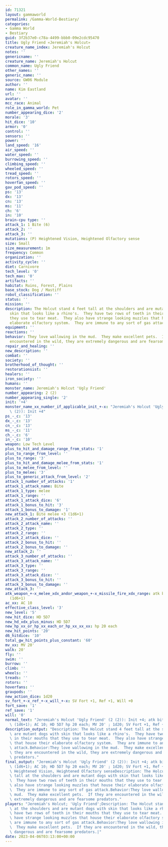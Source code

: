 ```yaml
---
id: 71321
layout: gammaworld
permalink: /Gamma-World-Bestiary/
categories:
- Gamma World
- Bestiary
guid: 3f2b37e0-c78a-4499-bbb0-09e2cdc95470
title: Ugly Friend «Jeremiah's Holcut»
creature_name_index: Jeremiah's Holcut
notes: ''
genericname: ''
creature_name: Jeremiah's Holcut
common_name: Ugly Friend
other_names: ''
generic_name: ''
source: GW06 Module
author: ''
name: Kim Eastland
url: ''
avatar: ''
mcc_race: Animal
role_in_gamma_world: Pet
number_appearing_dice: '2'
morale: '3'
hit_dice: '10'
armor: '0'
control: ''
sensors: ''
power: ''
land_speed: '16'
air_speed: ''
water_speed: ''
burrowing_speed: ''
climbing_speed: ''
wheeled_speed: ''
tread_speed: ''
rotors_speed: ''
hoverfan_speed: ''
gav_pod_speed: ''
ps: '13'
dx: '13'
cn: '13'
ms: '11'
ch: '6'
in: '10'
brain-cpu type: ''
attack_1: 1 Bite (6)
attack_2: ''
attack_3: ''
mutations: (P) Heightened Vision, Heightened Olfactory sense
size: Small
size_measurement: 1m
frequency: Common
organization: ''
activity_cycle: ''
diet: Carnivore
tech_level: '0'
tech_max: '0'
artifacts: ''
habitat: Ruins, Forest, Plains
base_stock: Dog / Mastiff
robot_classification: ''
status: ''
mission: ''
description: The Holcut stand 4 feet tall at the shoulders and are mutant dogs with
  skin that looks like a rhino's.  They have two rows of teeth in their mouths that
  they use to tear meat.  They also have strange looking muzzles that house their
  elaborate olfactory system.  They are immune to any sort of gas attack.
equipment: ''
reactions: ''
behavior: They love wallowing in the mud.  They make excellent pets.  If they are
  encountered in the wild, they are extremely dangerous and are fearsome predators.
repair_and_healing: ''
new_description: ''
combat: ''
society: ''
brotherhood_of_thought: ''
restorationsist: ''
healers: ''
iron_society: ''
humans: ''
monster_name: Jeremiah's Holcut 'Ugly Friend'
number_appearing: 2 (2)
number_appearing_single: '2'
init: '+4'
monster_name_xx_number_if_applicable_init_+-x: "Jeremiah's Holcut 'Ugly Friend' (2\
  \ (2)): Init +4"
ps_-_c: '13'
dx_-_c: '13'
cn_-_c: '13'
ms_-_c: '11'
ch_-_c: '6'
in_-_c: '10'
weapon: Low Tech Level
plus_to_hit_and_damage_range_from_stats: '1'
plus_to_range_from_level: ''
plus_to_range: '3'
plus_to_hit_and_damage_melee_from_stats: '1'
plus_to_melee_from_level: ''
plus_to_melee: '3'
plus_to_generic_attack_from_level: '2'
attack_1_number_of_attacks: '1'
attack_1_attack_name: Bite
attack_1_type: melee
attack_1_range: ''
attack_1_attack_dice: '6'
attack_1_bonus_to_hit: '3'
attack_1_bonus_to_damage: '1'
new_attack_1: Bite melee +3 (1d6+1)
attack_2_number_of_attacks: ''
attack_2_attack_name: ''
attack_2_type: ''
attack_2_range: ''
attack_2_attack_dice: ''
attack_2_bonus_to_hit: ''
attack_2_bonus_to_damage: ''
new_attack_2: ''
attack_3_number_of_attacks: ''
attack_3_attack_name: ''
attack_3_type: ''
attack_3_range: ''
attack_3_attack_dice: ''
attack_3_bonus_to_hit: ''
attack_3_bonus_to_damage: ''
new_attack_3: ''
atk_weapon_+-x_melee_xdx_andor_weapon_+-x_missile_fire_xdx_range: atk bite melee +3
  (1d6+1)
ac_xx: AC 10
effective_class_level: '3'
new_level: '5'
new_hit_dice: HD 5D7
new_hd_xdx_plus_minus: HD 5D7
new_hp_xx_or_hp_xx_each_or_hp_xx_xx_xx: hp 20 each
new_hit_points: '20'
d6_hitdice: '10'
total_gw_hit_points_plus_constant: '60'
mv_xx: MV 20'
walk: 20'
fly: ''
swim: ''
burrow: ''
climb: ''
wheels: ''
treads: ''
rotors: ''
hoverfans: ''
gravpods: ''
new_action_dice: 1d20
sv_fort_+-x_ref_+-x_will_+-x: SV Fort +1, Ref +1, Will +0
fort_save: '1'
ref_save: '1'
will: '0'
normal_text: "Jeremiah's Holcut 'Ugly Friend' (2 (2)): Init +4; atk bite melee +3\
  \ (1d6+1); AC 10; HD 5D7 hp 20 each; MV 20' ; 1d20; SV Fort +1, Ref +1, Will +0"
description_output: "Description: The Holcut stand 4 feet tall at the shoulders and\
  \ are mutant dogs with skin that looks like a rhino's.  They have two rows of teeth\
  \ in their mouths that they use to tear meat.  They also have strange looking muzzles\
  \ that house their elaborate olfactory system.  They are immune to any sort of gas\
  \ attack.Behavior:They love wallowing in the mud.  They make excellent pets.  If\
  \ they are encountered in the wild, they are extremely dangerous and are fearsome\
  \ predators."
final_output: "Jeremiah's Holcut 'Ugly Friend' (2 (2)): Init +4; atk bite melee +3\
  \ (1d6+1); AC 10; HD 5D7 hp 20 each; MV 20' ; 1d20; SV Fort +1, Ref +1, Will +0(P)\
  \ Heightened Vision, Heightened Olfactory senseDescription: The Holcut stand 4 feet\
  \ tall at the shoulders and are mutant dogs with skin that looks like a rhino's.\
  \  They have two rows of teeth in their mouths that they use to tear meat.  They\
  \ also have strange looking muzzles that house their elaborate olfactory system.\
  \  They are immune to any sort of gas attack.Behavior:They love wallowing in the\
  \ mud.  They make excellent pets.  If they are encountered in the wild, they are\
  \ extremely dangerous and are fearsome predators."
players: "Jeremiah's Holcut; 'Ugly Friend';Description: The Holcut stand 4 feet tall\
  \ at the shoulders and are mutant dogs with skin that looks like a rhino's.  They\
  \ have two rows of teeth in their mouths that they use to tear meat.  They also\
  \ have strange looking muzzles that house their elaborate olfactory system.  They\
  \ are immune to any sort of gas attack.Behavior:They love wallowing in the mud.\
  \  They make excellent pets.  If they are encountered in the wild, they are extremely\
  \ dangerous and are fearsome predators.|"
date: 2023-04-06T03:13:00+00:00
---
```

</br>